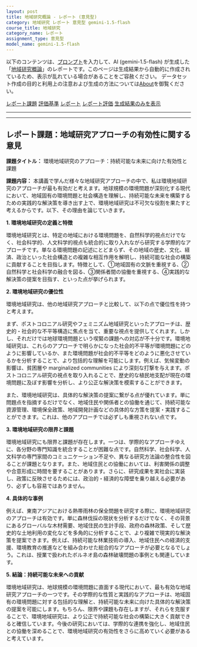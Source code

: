 ```yaml
---
layout: post
title: 地域研究概論 - レポート (意見型)
category: 地域研究 レポート 意見型 gemini-1.5-flash
course_title: 地域研究
category_name: レポート
assignment_type: 意見型
model_name: gemini-1.5-flash
---
```


以下のコンテンツは、[プロンプト](https://github.com/takedatoshiyuki/synthetic_assignments/tree/main/generated/地域研究/gemini-1.5-flash/prompt_レポート-意見型.md)を入力して、AI (gemini-1.5-flash) が生成した「[地域研究概論](/contents/地域研究/)」のレポートです。このページは生成結果から自動的に作成されているため、表示が乱れている場合があることをご容赦ください。
データセット作成の目的と利用上の注意および生成の方法については[About](/About)を御覧ください。

[レポート課題](../レポート課題-意見型)
[評価基準](../評価基準-意見型)
[レポート](../レポート-意見型)
[レポート評価](../レポート評価-意見型)
[生成結果のみを表示](https://github.com/takedatoshiyuki/synthetic_assignments/tree/main/generated/地域研究/gemini-1.5-flash/レポート-意見型.md)
  

***
***
  
## レポート課題：地域研究アプローチの有効性に関する意見

**課題タイトル：** 環境地域研究のアプローチ：持続可能な未来に向けた有効性と課題

**課題内容：** 本講義で学んだ様々な地域研究アプローチの中で、私は環境地域研究のアプローチが最も有効だと考えます。地球規模の環境問題が深刻化する現代において、地域固有の環境問題と社会構造を理解し、持続可能な未来を構築するための実践的な解決策を導き出す上で、環境地域研究は不可欠な役割を果たすと考えるからです。以下、その理由を論じていきます。


**1. 環境地域研究の定義と特徴**

環境地域研究とは、特定の地域における環境問題を、自然科学的視点だけでなく、社会科学的、人文科学的視点も統合的に取り入れながら研究する学際的なアプローチです。単なる環境問題の記述にとどまらず、その地域の歴史、文化、経済、政治といった社会構造との複雑な相互作用を解明し、持続可能な社会の構築に貢献することを目指します。特徴として、①地域固有の文脈を重視する、②自然科学と社会科学の融合を図る、③関係者間の協働を重視する、④実践的な解決策の提案を目指す、といった点が挙げられます。


**2. 環境地域研究の優位性**

環境地域研究は、他の地域研究アプローチと比較して、以下の点で優位性を持つと考えます。

まず、ポストコロニアル研究やフェミニズム地域研究といったアプローチは、歴史的・社会的な不平等構造に焦点を当て、重要な視点を提供してくれます。しかし、それだけでは地球環境問題という喫緊の課題への対応が不十分です。環境地域研究は、これらのアプローチで明らかになった社会的不平等が環境問題にどのように影響しているか、また環境問題が社会的不平等をどのように悪化させているかを分析することで、より包括的な理解を可能にします。例えば、気候変動の影響は、貧困層や marginalized communities により深刻な打撃を与えます。ポストコロニアル研究の視点を取り入れることで、歴史的な植民地支配が現在の環境問題に及ぼす影響を分析し、より公正な解決策を模索することができます。

また、環境地域研究は、具体的な解決策の提案に繋がる点が優れています。単に問題点を指摘するだけでなく、地域住民や関係者との協働を通じて、持続可能な資源管理、環境保全政策、地域開発計画などの具体的な方策を提案・実践することができます。これは、他のアプローチでは必ずしも重視されない点です。


**3. 環境地域研究の限界と課題**

環境地域研究にも限界と課題が存在します。一つは、学際的なアプローチゆえに、各分野の専門知識を統合することが困難な点です。自然科学、社会科学、人文科学の専門家間のコミュニケーション不足や、異なる研究方法論の整合性を図ることが課題となります。また、地域住民との協働においては、利害関係の調整や合意形成に時間を要することがあります。さらに、研究成果を実社会に実装し、政策に反映させるためには、政治的・経済的な障壁を乗り越える必要があり、必ずしも容易ではありません。


**4. 具体的な事例**

例えば、東南アジアにおける熱帯雨林の保全問題を研究する際に、環境地域研究のアプローチは有効です。単に森林伐採の現状を分析するだけでなく、その背景にあるグローバルな木材需要、地域住民の生計手段、政府の森林政策、そして歴史的な土地利用の変化などを多角的に分析することで、より複雑で現実的な解決策を提案できます。例えば、持続可能な林業技術の導入、地域住民への経済的支援、環境教育の推進などを組み合わせた総合的なアプローチが必要となるでしょう。これは、授業で扱われたボルネオ島の森林破壊問題の事例とも関連しています。


**5. 結論：持続可能な未来への貢献**

環境地域研究は、地球規模の環境問題に直面する現代において、最も有効な地域研究アプローチの一つです。その学際的な性質と実践的なアプローチは、地域固有の環境問題に対する包括的な理解と、持続可能な未来に向けた具体的な解決策の提案を可能にします。もちろん、限界や課題も存在しますが、それらを克服することで、環境地域研究は、より公正で持続可能な社会の構築に大きく貢献できると確信しています。今後の研究においては、学際的な連携を強化し、地域住民との協働を深めることで、環境地域研究の有効性をさらに高めていく必要があると考えています。
